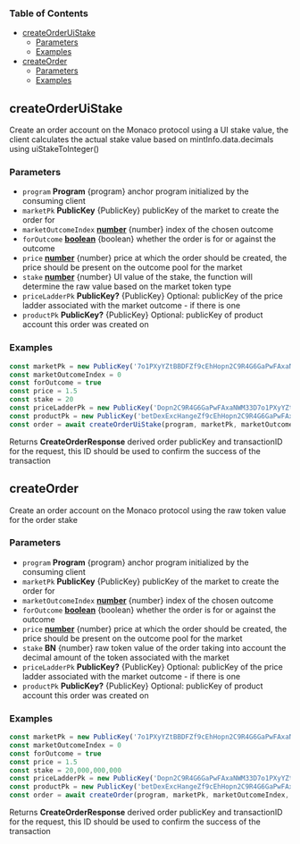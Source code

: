 <!-- Generated by documentation.js. Update this documentation by updating the source code. -->

### Table of Contents

*   [createOrderUiStake][1]
    *   [Parameters][2]
    *   [Examples][3]
*   [createOrder][4]
    *   [Parameters][5]
    *   [Examples][6]

## createOrderUiStake

Create an order account on the Monaco protocol using a UI stake value, the client calculates the actual stake value based on mintInfo.data.decimals using uiStakeToInteger()

### Parameters

*   `program` **Program** {program} anchor program initialized by the consuming client
*   `marketPk` **PublicKey** {PublicKey} publicKey of the market to create the order for
*   `marketOutcomeIndex` **[number][7]** {number} index of the chosen outcome
*   `forOutcome` **[boolean][8]** {boolean} whether the order is for or against the outcome
*   `price` **[number][7]** {number} price at which the order should be created, the price should be present on the outcome pool for the market
*   `stake` **[number][7]** {number} UI value of the stake, the function will determine the raw value based on the market token type
*   `priceLadderPk` **PublicKey?** {PublicKey} Optional: publicKey of the price ladder associated with the market outcome - if there is one
*   `productPk` **PublicKey?** {PublicKey} Optional: publicKey of product account this order was created on

### Examples

```javascript
const marketPk = new PublicKey('7o1PXyYZtBBDFZf9cEhHopn2C9R4G6GaPwFAxaNWM33D')
const marketOutcomeIndex = 0
const forOutcome = true
const price = 1.5
const stake = 20
const priceLadderPk = new PublicKey('Dopn2C9R4G6GaPwFAxaNWM33D7o1PXyYZtBBDFZf9cEhH')
const productPk = new PublicKey('betDexExcHangeZf9cEhHopn2C9R4G6GaPwFAxaNWM33D')
const order = await createOrderUiStake(program, marketPk, marketOutcomeIndex, forOutcome, price, 20, priceLadderPk, productPk)
```

Returns **CreateOrderResponse** derived order publicKey and transactionID for the request, this ID should be used to confirm the success of the transaction

## createOrder

Create an order account on the Monaco protocol using the raw token value for the order stake

### Parameters

*   `program` **Program** {program} anchor program initialized by the consuming client
*   `marketPk` **PublicKey** {PublicKey} publicKey of the market to create the order for
*   `marketOutcomeIndex` **[number][7]** {number} index of the chosen outcome
*   `forOutcome` **[boolean][8]** {boolean} whether the order is for or against the outcome
*   `price` **[number][7]** {number} price at which the order should be created, the price should be present on the outcome pool for the market
*   `stake` **BN** {number} raw token value of the order taking into account the decimal amount of the token associated with the market
*   `priceLadderPk` **PublicKey?** {PublicKey} Optional: publicKey of the price ladder associated with the market outcome - if there is one
*   `productPk` **PublicKey?** {PublicKey} Optional: publicKey of product account this order was created on

### Examples

```javascript
const marketPk = new PublicKey('7o1PXyYZtBBDFZf9cEhHopn2C9R4G6GaPwFAxaNWM33D')
const marketOutcomeIndex = 0
const forOutcome = true
const price = 1.5
const stake = 20,000,000,000
const priceLadderPk = new PublicKey('Dopn2C9R4G6GaPwFAxaNWM33D7o1PXyYZtBBDFZf9cEhH')
const productPk = new PublicKey('betDexExcHangeZf9cEhHopn2C9R4G6GaPwFAxaNWM33D')
const order = await createOrder(program, marketPk, marketOutcomeIndex, forOutcome, price, stake, priceLadderPk, productPk)
```

Returns **CreateOrderResponse** derived order publicKey and transactionID for the request, this ID should be used to confirm the success of the transaction

[1]: #createorderuistake

[2]: #parameters

[3]: #examples

[4]: #createorder

[5]: #parameters-1

[6]: #examples-1

[7]: https://developer.mozilla.org/docs/Web/JavaScript/Reference/Global_Objects/Number

[8]: https://developer.mozilla.org/docs/Web/JavaScript/Reference/Global_Objects/Boolean
